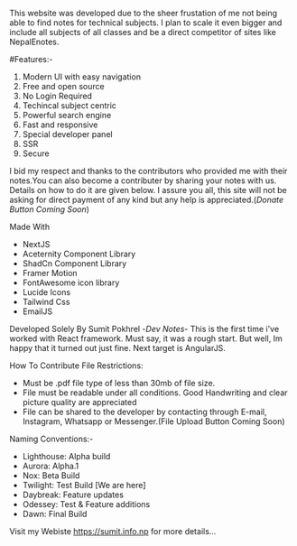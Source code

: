 This website was developed due to the sheer frustation of me not being able to find notes for technical subjects. I plan to scale it even bigger and include all subjects of all classes and be a direct competitor of sites like NepalEnotes.


#Features:-
1. Modern UI with easy navigation
2. Free and open source
3. No Login Required
4. Techincal subject centric
5. Powerful search engine
6. Fast and responsive
7. Special developer panel
8. SSR
9. Secure


I bid my respect and thanks to the contributors who provided me with their notes.You can also become a contributer by sharing your notes with us. Details  on how to do it are given below. I assure you all, this site will not be asking for direct payment of any kind but any help is appreciated.(*Donate Button Coming Soon*)

Made With

- NextJS
- Aceternity Component Library
- ShadCn Component Library
- Framer Motion
- FontAwesome icon library
- Lucide Icons
- Tailwind Css
- EmailJS

Developed Solely By Sumit Pokhrel
-*Dev Notes*-
This is the first time i've worked with React framework. Must say, it was a rough start. But well, Im happy that it turned out just fine. Next target is AngularJS.

 How To Contribute
 File Restrictions:

- Must be .pdf file type of less than 30mb of file size.
- File must be readable under all conditions. Good Handwriting and clear picture quality are appreciated
- File can be shared to the developer by contacting through E-mail, Instagram, Whatsapp or Messenger.(File Upload Button Coming Soon)

Naming Conventions:-
- Lighthouse: Alpha build
- Aurora: Alpha.1
- Nox: Beta Build
- Twilight: Test Build [We are here]
- Daybreak: Feature updates
- Odessey: Test & Feature additions
- Dawn: Final Build

Visit my Webiste https://sumit.info.np for more details...